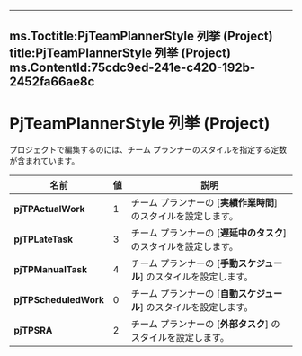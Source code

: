 

---
ms.Toctitle:PjTeamPlannerStyle 列挙 (Project)
title:PjTeamPlannerStyle 列挙 (Project)
ms.ContentId:75cdc9ed-241e-c420-192b-2452fa66ae8c
---
# PjTeamPlannerStyle 列挙 (Project)




プロジェクトで編集するのには、チーム プランナーのスタイルを指定する定数が含まれています。

|**名前**|**値**|**説明**|
|---|---|---|
|**pjTPActualWork**|1|チーム プランナーの [**実績作業時間**] のスタイルを設定します。|
|**pjTPLateTask**|3|チーム プランナーの [**遅延中のタスク**] のスタイルを設定します。|
|**pjTPManualTask**|4|チーム プランナーの [**手動スケジュール**] のスタイルを設定します。|
|**pjTPScheduledWork**|0|チーム プランナーの [**自動スケジュール**] のスタイルを設定します。|
|**pjTPSRA**|2|チーム プランナーの [**外部タスク**] のスタイルを設定します。|




